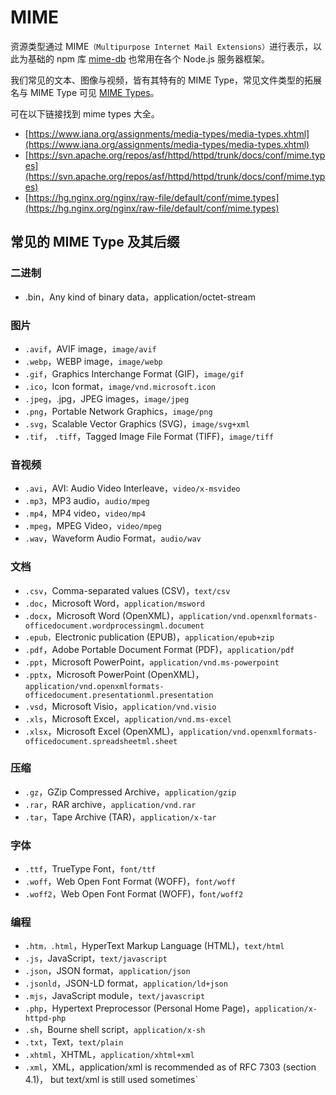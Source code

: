 # MIME

资源类型通过 MIME`（Multipurpose Internet Mail Extensions）`进行表示，以此为基础的 npm 库 [mime-db](https://github.com/jshttp/mime-db) 也常用在各个 Node.js 服务器框架。

我们常见的文本、图像与视频，皆有其特有的 MIME Type，常见文件类型的拓展名与 MIME Type 可见 [MIME Types](https://developer.mozilla.org/en-US/docs/Web/HTTP/Basics_of_HTTP/MIME_types/Common_types)。

可在以下链接找到 mime types 大全。

- [https://www.iana.org/assignments/media-types/media-types.xhtml](https://www.iana.org/assignments/media-types/media-types.xhtml)
- [https://svn.apache.org/repos/asf/httpd/httpd/trunk/docs/conf/mime.types](https://svn.apache.org/repos/asf/httpd/httpd/trunk/docs/conf/mime.types)
- [https://hg.nginx.org/nginx/raw-file/default/conf/mime.types](https://hg.nginx.org/nginx/raw-file/default/conf/mime.types)

## 常见的 MIME Type 及其后缀

### 二进制

- .bin，Any kind of binary data，application/octet-stream

### 图片

- `.avif`，AVIF image，`image/avif`
- `.webp`，WEBP image，`image/webp`
- `.gif`，Graphics Interchange Format (GIF)，`image/gif`
- `.ico`，Icon format，`image/vnd.microsoft.icon`
- `.jpeg`，.jpg，JPEG images，`image/jpeg`
- `.png`，Portable Network Graphics，`image/png`
- `.svg`，Scalable Vector Graphics (SVG)，`image/svg+xml`
- `.tif`， `.tiff`，Tagged Image File Format (TIFF)，`image/tiff`

### 音视频

- `.avi`，AVI: Audio Video Interleave，`video/x-msvideo`
- `.mp3`，MP3 audio，`audio/mpeg`
- `.mp4`，MP4 video，`video/mp4`
- `.mpeg`，MPEG Video，`video/mpeg`
- `.wav`，Waveform Audio Format，`audio/wav`

### 文档

- `.csv`，Comma-separated values (CSV)，`text/csv`
- `.doc`，Microsoft Word，`application/msword`
- `.docx`，Microsoft Word (OpenXML)，`application/vnd.openxmlformats-officedocument.wordprocessingml.document`
- `.epub，`Electronic publication (EPUB)，`application/epub+zip`
- `.pdf`，Adobe Portable Document Format (PDF)，`application/pdf`
- `.ppt`，Microsoft PowerPoint，`application/vnd.ms-powerpoint`
- `.pptx`，Microsoft PowerPoint (OpenXML)，`application/vnd.openxmlformats-officedocument.presentationml.presentation`
- `.vsd`，Microsoft Visio，`application/vnd.visio`
- `.xls`，Microsoft Excel，`application/vnd.ms-excel`
- `.xlsx`，Microsoft Excel (OpenXML)，`application/vnd.openxmlformats-officedocument.spreadsheetml.sheet`

### 压缩

- `.gz`，GZip Compressed Archive，`application/gzip`
- `.rar`，RAR archive，`application/vnd.rar`
- `.tar`，Tape Archive (TAR)，`application/x-tar`

### 字体

- `.ttf`，TrueType Font，`font/ttf`
- `.woff`，Web Open Font Format (WOFF)，`font/woff`
- `.woff2`，Web Open Font Format (WOFF)，f`ont/woff2`

### 编程

- `.htm，.html`，HyperText Markup Language (HTML)，`text/html`
- `.js`，JavaScript，`text/javascript`
- `.json`，JSON format，`application/json`
- `.jsonld`，JSON-LD format，`application/ld+json`
- `.mjs`，JavaScript module，`text/javascript`
- `.php`，Hypertext Preprocessor (Personal Home Page)，`application/x-httpd-php`
- `.sh`，Bourne shell script，`application/x-sh`
- `.txt`，Text，`text/plain`
- `.xhtml`，XHTML，`application/xhtml+xml`
- `.xml`，XML，application/xml is recommended as of RFC 7303 (section 4.1)， but text/xml is still used sometimes`
